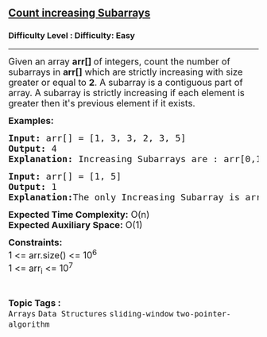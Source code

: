 <h2><a href="https://www.geeksforgeeks.org/problems/count-increasing-subarrays5301/1?page=1&category=two-pointer-algorithm&difficulty=Easy,Hard&status=unsolved,attempted&sortBy=accuracy">Count increasing Subarrays</a></h2><h3>Difficulty Level : Difficulty: Easy</h3><hr><div class="problems_problem_content__Xm_eO"><p><span style="font-size: 18px;">Given an array <strong>arr[]&nbsp;</strong>of integers, count the number of subarrays in <strong>arr[]</strong> which are strictly increasing with size greater or equal to <strong>2</strong>. A subarray is a contiguous part of array. A subarray is strictly increasing if each element is greater then it's previous element if it exists.</span></p>
<p><span style="font-size: 18px;"><strong>Examples:</strong></span></p>
<pre><span style="font-size: 18px;"><strong>Input: </strong>arr[] = [1, 3, 3, 2, 3, 5]
<strong>Output:</strong> 4
<strong>Explanation: </strong>Increasing Subarrays are : arr[0,1], arr[3,4], arr[3,5], arr[4,5].</span></pre>
<pre><span style="font-size: 18px;"><strong>Input: </strong>arr[] = [1, 5] 
<strong>Output:</strong> 1
<strong>Explanation:</strong>The only Increasing Subarray is arr[0,1].</span></pre>
<p><span style="font-size: 18px;"><strong>Expected Time Complexity:</strong> O(n)<br><strong>Expected Auxiliary Space:</strong> O(1)</span></p>
<p><span style="font-size: 18px;"><strong>Constraints:</strong><br>1 &lt;= arr.size() &lt;= 10<sup>6</sup><br>1 &lt;= arr<sub>i</sub> &lt;= 10<sup>7</sup></span></p></div><br><p><span style=font-size:18px><strong>Topic Tags : </strong><br><code>Arrays</code>&nbsp;<code>Data Structures</code>&nbsp;<code>sliding-window</code>&nbsp;<code>two-pointer-algorithm</code>&nbsp;